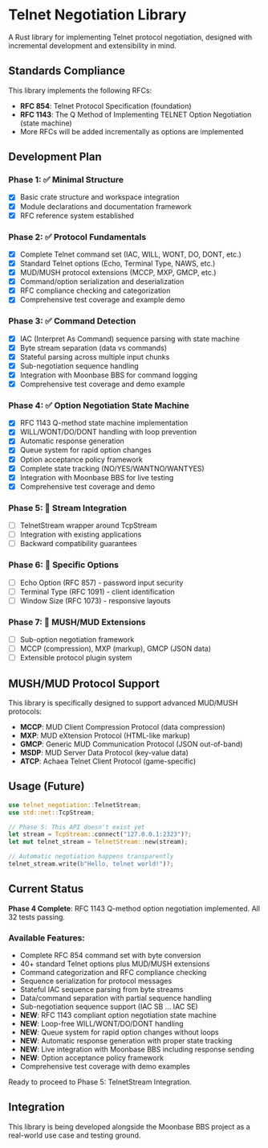 # Telnet Negotiation Library

A Rust library for implementing Telnet protocol negotiation, designed with incremental development and extensibility in mind.

## Standards Compliance

This library implements the following RFCs:

- **RFC 854**: Telnet Protocol Specification (foundation)
- **RFC 1143**: The Q Method of Implementing TELNET Option Negotiation (state machine)
- More RFCs will be added incrementally as options are implemented

## Development Plan

### Phase 1: ✅ Minimal Structure
- [x] Basic crate structure and workspace integration
- [x] Module declarations and documentation framework
- [x] RFC reference system established

### Phase 2: ✅ Protocol Fundamentals  
- [x] Complete Telnet command set (IAC, WILL, WONT, DO, DONT, etc.)
- [x] Standard Telnet options (Echo, Terminal Type, NAWS, etc.)
- [x] MUD/MUSH protocol extensions (MCCP, MXP, GMCP, etc.)
- [x] Command/option serialization and deserialization
- [x] RFC compliance checking and categorization
- [x] Comprehensive test coverage and example demo

### Phase 3: ✅ Command Detection
- [x] IAC (Interpret As Command) sequence parsing with state machine
- [x] Byte stream separation (data vs commands)
- [x] Stateful parsing across multiple input chunks
- [x] Sub-negotiation sequence handling
- [x] Integration with Moonbase BBS for command logging
- [x] Comprehensive test coverage and demo example

### Phase 4: ✅ Option Negotiation State Machine  
- [x] RFC 1143 Q-method state machine implementation
- [x] WILL/WONT/DO/DONT handling with loop prevention
- [x] Automatic response generation
- [x] Queue system for rapid option changes
- [x] Option acceptance policy framework
- [x] Complete state tracking (NO/YES/WANTNO/WANTYES)
- [x] Integration with Moonbase BBS for live testing
- [x] Comprehensive test coverage and demo

### Phase 5: 🔄 Stream Integration
- [ ] TelnetStream wrapper around TcpStream
- [ ] Integration with existing applications
- [ ] Backward compatibility guarantees

### Phase 6: 🔄 Specific Options
- [ ] Echo Option (RFC 857) - password input security
- [ ] Terminal Type (RFC 1091) - client identification
- [ ] Window Size (RFC 1073) - responsive layouts

### Phase 7: 🔄 MUSH/MUD Extensions
- [ ] Sub-option negotiation framework
- [ ] MCCP (compression), MXP (markup), GMCP (JSON data)
- [ ] Extensible protocol plugin system

## MUSH/MUD Protocol Support

This library is specifically designed to support advanced MUD/MUSH protocols:

- **MCCP**: MUD Client Compression Protocol (data compression)
- **MXP**: MUD eXtension Protocol (HTML-like markup)
- **GMCP**: Generic MUD Communication Protocol (JSON out-of-band)
- **MSDP**: MUD Server Data Protocol (key-value data)
- **ATCP**: Achaea Telnet Client Protocol (game-specific)

## Usage (Future)

```rust
use telnet_negotiation::TelnetStream;
use std::net::TcpStream;

// Phase 5: This API doesn't exist yet
let stream = TcpStream::connect("127.0.0.1:2323")?;
let mut telnet_stream = TelnetStream::new(stream);

// Automatic negotiation happens transparently
telnet_stream.write(b"Hello, telnet world!")?;
```

## Current Status

**Phase 4 Complete**: RFC 1143 Q-method option negotiation implemented. All 32 tests passing.

### Available Features:
- Complete RFC 854 command set with byte conversion
- 40+ standard Telnet options plus MUD/MUSH extensions  
- Command categorization and RFC compliance checking
- Sequence serialization for protocol messages
- Stateful IAC sequence parsing from byte streams
- Data/command separation with partial sequence handling
- Sub-negotiation sequence support (IAC SB ... IAC SE)
- **NEW**: RFC 1143 compliant option negotiation state machine
- **NEW**: Loop-free WILL/WONT/DO/DONT handling
- **NEW**: Queue system for rapid option changes without loops
- **NEW**: Automatic response generation with proper state tracking
- **NEW**: Live integration with Moonbase BBS including response sending
- **NEW**: Option acceptance policy framework
- Comprehensive test coverage with demo examples

Ready to proceed to Phase 5: TelnetStream Integration.

## Integration

This library is being developed alongside the Moonbase BBS project as a real-world use case and testing ground.
